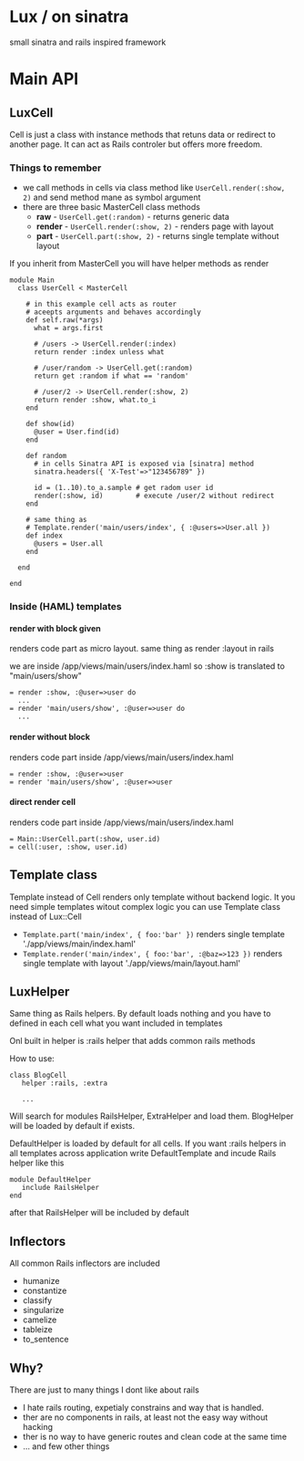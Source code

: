 # Lux / on sinatra

small sinatra and rails inspired framework


# Main API

## LuxCell

Cell is just a class with instance methods that retuns data or redirect to another page. It can act as Rails controler but offers more freedom.

### Things to remember

* we call methods in cells via class method like ```UserCell.render(:show, 2)``` and send method mane as symbol argument
* there are three basic MasterCell class methods
  * **raw** - ```UserCell.get(:random)``` - returns generic data
  * **render** - ```UserCell.render(:show, 2)``` - renders page with layout
  * **part** - ```UserCell.part(:show, 2)``` - returns single template without layout


If you inherit from MasterCell you will have helper methods as render

    module Main
      class UserCell < MasterCell

		# in this example cell acts as router
		# aceepts arguments and behaves accordingly
        def self.raw(*args)
          what = args.first

	      # /users -> UserCell.render(:index)
          return render :index unless what

	      # /user/random -> UserCell.get(:random)
	      return get :random if what == 'random'

	      # /user/2 -> UserCell.render(:show, 2)
          return render :show, what.to_i
        end

        def show(id)
          @user = User.find(id)
        end

        def random
          # in cells Sinatra API is exposed via [sinatra] method
          sinatra.headers({ 'X-Test'=>"123456789" })
        
          id = (1..10).to_a.sample # get radom user id
		  render(:show, id)        # execute /user/2 without redirect
        end

        # same thing as
        # Template.render('main/users/index', { :@users=>User.all })
        def index
          @users = User.all
        end

      end

    end


### Inside (HAML) templates

#### render with block given

renders code part as micro layout. same thing as render :layout in rails

we are inside /app/views/main/users/index.haml so :show is translated to "main/users/show"

    = render :show, :@user=>user do
      ...
    = render 'main/users/show', :@user=>user do
      ...

#### render without block

renders code part inside /app/views/main/users/index.haml 

    = render :show, :@user=>user
    = render 'main/users/show', :@user=>user


#### direct render cell

renders code part inside /app/views/main/users/index.haml

    = Main::UserCell.part(:show, user.id)
    = cell(:user, :show, user.id)



## Template class

Template instead of Cell renders only template without backend logic. It you need simple templates witout complex logic you can use Template class instead of Lux::Cell 

* ```Template.part('main/index', { foo:'bar' })``` renders single template './app/views/main/index.haml'
* ```Template.render('main/index', { foo:'bar', :@baz=>123 })``` renders single template with layout './app/views/main/layout.haml'


## LuxHelper

Same thing as Rails helpers. By default loads nothing and you have to defined in each cell what you want included in templates

Onl built in helper is :rails helper that adds common rails methods

How to use:

    class BlogCell
       helper :rails, :extra
       
       ...
       
Will search for modules RailsHelper, ExtraHelper and load them. BlogHelper will be loaded by default if exists.

DefaultHelper is loaded by default for all cells. If you want :rails helpers in all templates across application write DefaultTemplate and incude Rails helper like this 

    module DefaultHelper
       include RailsHelper
    end

after that RailsHelper will be included by default
       
       

## Inflectors

All common Rails inflectors are included

* humanize
* constantize
* classify
* singularize
* camelize
* tableize
* to_sentence

## Why?

There are just to many things I dont like about rails

* I hate rails routing, expetialy constrains and way that is handled.
* ther are no components in rails, at least not the easy way without hacking
* ther is no way to have generic routes and clean code at the same time
* ... and few other things



